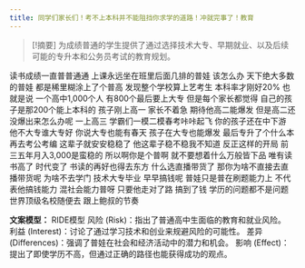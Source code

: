 ```yaml
---
title: 同学们家长们！考不上本科并不能阻挡你求学的道路！冲就完事了！教育 
---
```

 > [!摘要]
为成绩普通的学生提供了通过选择技术大专、早期就业、以及后续可能的专升本和公务员考试的教育规划。

读书成绩一直普普通通
上课永远坐在班里后面几排的普娃
该怎么办
天下绝大多数的普娃
都是稀里糊涂上了个普高
发现整个学校算上艺考生
本科率才刚好20%
也就是说
一个高中1,000个人
有800个最后要上大专
但是每个家长都觉得
自己的孩子是那200个能上本科的
孩子刚上高一
家长不着急
期待他高二能爆发
但是高二还没爆出来怎么办呢
一上高三
学霸们一模二模春考咔咔起飞
你的孩子还在中下游
他不大专谁大专好
你说大专也能有春天
孩子在大专也能爆发
最后专升了个什么本
再去考公考编
这辈子就安安稳稳了
他这辈子稳不稳我不知道
反正这样的开局
前三五年月入3,000是蛮稳的
所以啊你是个普啊
就不要想着什么万般皆下品
唯有读书高了
时代变了
书读的再好也得去东方
什么选直播带货了
那你为啥不直接去直播带货呢
为啥不去学门
技术大专毕业
早早搞钱呢
普娃只是普在刷题能力上
不代表他搞钱能力
混社会能力普呀
只要他走对了路
搞到了钱
学历的问题都不是问题
世界顶级名校随便去
跟上鲍叔的节奏

**文案模型：**
RIDE模型
风险 (Risk)：指出了普通高中生面临的教育和就业风险。
利益 (Interest)：讨论了通过学习技术和创业来规避风险的可能性。
差异 (Differences)：强调了普娃在社会和经济活动中的潜力和机会。
影响 (Effect)：提出了即使学历不高，但通过正确的路径也能获得成功的观点。
